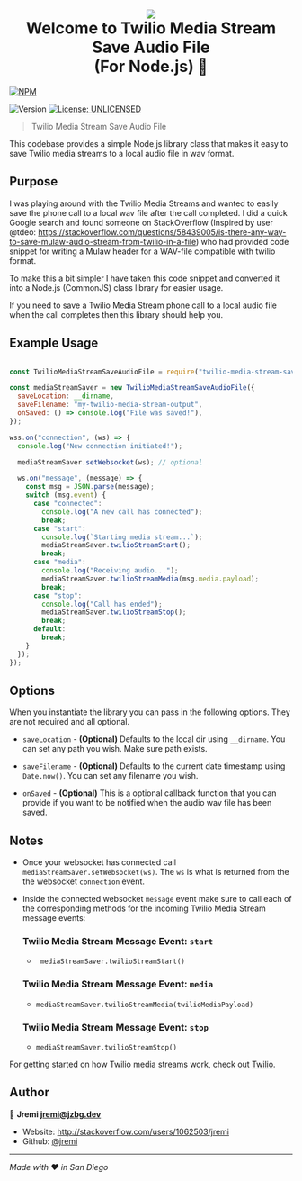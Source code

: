 <h1 align="center">
  <img src="https://cdn.iconscout.com/icon/free/png-256/twilio-1-285957.png" />
  <br>
  Welcome to Twilio Media Stream Save Audio File<br>(For Node.js) 👋
</h1>

[![NPM](https://nodei.co/npm/twilio-media-stream-save-audio-file.png)](https://npmjs.org/package/twilio-media-stream-save-audio-file)

<p>
  <img alt="Version" src="https://img.shields.io/badge/version-0.0.3-blue.svg?cacheSeconds=2592000" />
  <a href="#" target="_blank">
    <img alt="License: UNLICENSED" src="https://img.shields.io/badge/License-UNLICENSED-yellow.svg" />
  </a>
</p>

> Twilio Media Stream Save Audio File

This codebase provides a simple Node.js library class that makes it easy to save Twilio media streams to a local audio file in wav format.

## Purpose

I was playing around with the Twilio Media Streams and wanted to easily save the phone call to a local wav file after the call completed. I did a quick Google search and found someone on StackOverflow (Inspired by user @tdeo: https://stackoverflow.com/questions/58439005/is-there-any-way-to-save-mulaw-audio-stream-from-twilio-in-a-file) who had provided code snippet for writing a Mulaw header for a WAV-file compatible with twilio format. 

To make this a bit simpler I have taken this code snippet and converted it into a Node.js (CommonJS) class library for easier usage. 

If you need to save a Twilio Media Stream phone call to a local audio file when the call completes then this library should help you.

## Example Usage

```javascript

const TwilioMediaStreamSaveAudioFile = require("twilio-media-stream-save-audio-file");

const mediaStreamSaver = new TwilioMediaStreamSaveAudioFile({
  saveLocation: __dirname,
  saveFilename: "my-twilio-media-stream-output",
  onSaved: () => console.log("File was saved!"),
});

wss.on("connection", (ws) => {
  console.log("New connection initiated!");

  mediaStreamSaver.setWebsocket(ws); // optional

  ws.on("message", (message) => {
    const msg = JSON.parse(message);
    switch (msg.event) {
      case "connected":
        console.log("A new call has connected");
        break;
      case "start":
        console.log(`Starting media stream...`);
        mediaStreamSaver.twilioStreamStart();
        break;
      case "media":
        console.log("Receiving audio...");
        mediaStreamSaver.twilioStreamMedia(msg.media.payload);
        break;
      case "stop":
        console.log("Call has ended");
        mediaStreamSaver.twilioStreamStop();
        break;
      default:
        break;
    }
  });
});

```

## Options

When you instantiate the library you can pass in the following options. They are not required and all optional.

- `saveLocation` - **(Optional)** Defaults to the local dir using `__dirname`. You can set any path you wish. Make sure path exists.

- `saveFilename` - **(Optional)** Defaults to the current date timestamp using `Date.now()`. You can set any filename you wish.

- `onSaved` - **(Optional)** This is a optional callback function that you can provide if you want to be notified when the audio wav file has been saved.

## Notes

- Once your websocket has connected call `mediaStreamSaver.setWebsocket(ws)`. The `ws` is what is returned from the the websocket `connection` event.

- Inside the connected websocket `message` event make sure to call each of the corresponding methods for the incoming Twilio Media Stream message events: 

  ### Twilio Media Stream Message Event: `start` 
  - ` mediaStreamSaver.twilioStreamStart()`

  ### Twilio Media Stream Message Event: `media`
  - `mediaStreamSaver.twilioStreamMedia(twilioMediaPayload)`

  ### Twilio Media Stream Message Event: `stop`
  - `mediaStreamSaver.twilioStreamStop()`

For getting started on how Twilio media streams work, check out [Twilio](https://www.twilio.com/media-streams).

## Author

👤 **Jremi <jremi@jzbg.dev>**

* Website: http://stackoverflow.com/users/1062503/jremi
* Github: [@jremi](https://github.com/jremi)

***
_Made with ❤️ in San Diego_
